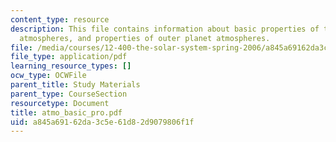 ```yaml
---
content_type: resource
description: This file contains information about basic properties of terrestrial
  atmospheres, and properties of outer planet atmospheres.
file: /media/courses/12-400-the-solar-system-spring-2006/a845a69162da3c5e61d82d9079806f1f_atmo_basic_pro.pdf
file_type: application/pdf
learning_resource_types: []
ocw_type: OCWFile
parent_title: Study Materials
parent_type: CourseSection
resourcetype: Document
title: atmo_basic_pro.pdf
uid: a845a691-62da-3c5e-61d8-2d9079806f1f
---
```

